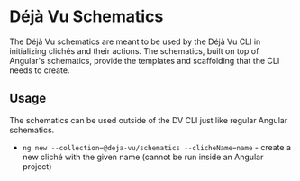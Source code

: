 # Déjà Vu Schematics


The Déjà Vu schematics are meant to be used by the Déjà Vu CLI in initializing
clichés and their actions. The schematics, built on top of Angular's schematics,
provide the templates and scaffolding that the CLI needs to create.

## Usage

The schematics can be used outside of the DV CLI
just like regular Angular schematics.

- `ng new --collection=@deja-vu/schematics --clicheName=name` -
    create a new cliché with the given name
    (cannot be run inside an Angular project)
 